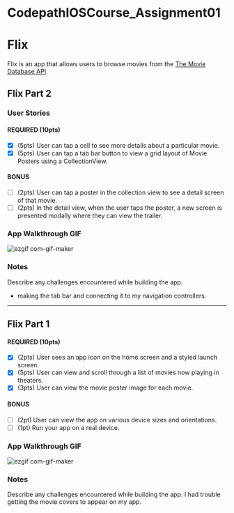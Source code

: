 # CodepathIOSCourse_Assignment01
# Flix

Flix is an app that allows users to browse movies from the [The Movie Database API](http://docs.themoviedb.apiary.io/#).

## Flix Part 2

### User Stories

#### REQUIRED (10pts)
- [x] (5pts) User can tap a cell to see more details about a particular movie.
- [x] (5pts) User can tap a tab bar button to view a grid layout of Movie Posters using a CollectionView.

#### BONUS
- [ ] (2pts) User can tap a poster in the collection view to see a detail screen of that movie.
- [ ] (2pts) In the detail view, when the user taps the poster, a new screen is presented modally where they can view the trailer.

### App Walkthrough GIF


![ezgif com-gif-maker](https://user-images.githubusercontent.com/59664875/115101125-8c6c8e00-9ef6-11eb-9686-c7d8bd763a03.gif)

### Notes
Describe any challenges encountered while building the app.
* making the tab bar and connecting it to my navigation controllers.


---
## Flix Part 1

#### REQUIRED (10pts)
- [x] (2pts) User sees an app icon on the home screen and a styled launch screen.
- [x] (5pts) User can view and scroll through a list of movies now playing in theaters.
- [x] (3pts) User can view the movie poster image for each movie.

#### BONUS
- [ ] (2pt) User can view the app on various device sizes and orientations.
- [ ] (1pt) Run your app on a real device.

### App Walkthrough GIF
![ezgif com-gif-maker](https://user-images.githubusercontent.com/59664875/114257261-7ea58e80-9973-11eb-9173-c658ffb43c42.gif)


### Notes
Describe any challenges encountered while building the app.
I had trouble getting the movie covers to appear on my app. 

